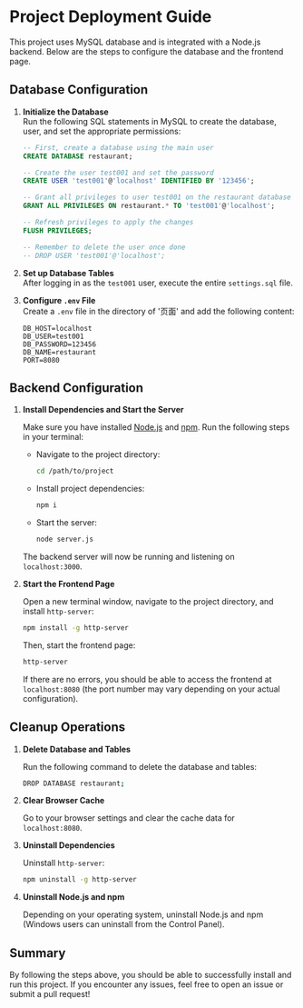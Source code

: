 # Project Deployment Guide

This project uses MySQL database and is integrated with a Node.js backend. Below are the steps to configure the database and the frontend page.

## Database Configuration

1. **Initialize the Database**  
   Run the following SQL statements in MySQL to create the database, user, and set the appropriate permissions:

   ```sql
   -- First, create a database using the main user
   CREATE DATABASE restaurant;

   -- Create the user test001 and set the password
   CREATE USER 'test001'@'localhost' IDENTIFIED BY '123456';

   -- Grant all privileges to user test001 on the restaurant database
   GRANT ALL PRIVILEGES ON restaurant.* TO 'test001'@'localhost';

   -- Refresh privileges to apply the changes
   FLUSH PRIVILEGES;
   
   -- Remember to delete the user once done
   -- DROP USER 'test001'@'localhost';
   ```

2. **Set up Database Tables**  
   After logging in as the `test001` user, execute the entire `settings.sql` file.

3. **Configure `.env` File**  
   Create a `.env` file in the directory of '页面' and add the following content:

   ```
   DB_HOST=localhost
   DB_USER=test001
   DB_PASSWORD=123456
   DB_NAME=restaurant
   PORT=8080
   ```

## Backend Configuration

1. **Install Dependencies and Start the Server**

   Make sure you have installed [Node.js](https://nodejs.org/) and [npm](https://npmjs.com/). Run the following steps in your terminal:

   - Navigate to the project directory:
     ```bash
     cd /path/to/project
     ```

   - Install project dependencies:
     ```bash
     npm i
     ```

   - Start the server:
     ```bash
     node server.js
     ```

   The backend server will now be running and listening on `localhost:3000`.

2. **Start the Frontend Page**

   Open a new terminal window, navigate to the project directory, and install `http-server`:

   ```bash
   npm install -g http-server
   ```

   Then, start the frontend page:

   ```bash
   http-server
   ```

   If there are no errors, you should be able to access the frontend at `localhost:8080` (the port number may vary depending on your actual configuration).

## Cleanup Operations

1. **Delete Database and Tables**

   Run the following command to delete the database and tables:

   ```bash
   DROP DATABASE restaurant;
   ```

2. **Clear Browser Cache**

   Go to your browser settings and clear the cache data for `localhost:8080`.

3. **Uninstall Dependencies**

   Uninstall `http-server`:

   ```bash
   npm uninstall -g http-server
   ```

4. **Uninstall Node.js and npm**

   Depending on your operating system, uninstall Node.js and npm (Windows users can uninstall from the Control Panel).

## Summary

By following the steps above, you should be able to successfully install and run this project. If you encounter any issues, feel free to open an issue or submit a pull request!
